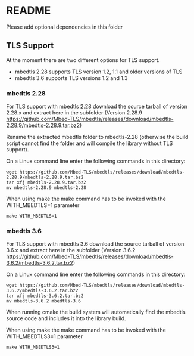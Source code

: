 # README

Please add optional dependencies in this folder

## TLS Support

At the moment there are two different options for TLS support.

* mbedtls 2.28 supports TLS version 1.2, 1.1 and older versions of TLS
* mbedtls 3.6 supports TLS versions 1.2 and 1.3

### mbedtls 2.28

For TLS support with mbedtls 2.28 download the source tarball of version 2.28.x and extract here in the subfolder (Version 2.28.9 https://github.com/Mbed-TLS/mbedtls/releases/download/mbedtls-2.28.9/mbedtls-2.28.9.tar.bz2)

Rename the extracted mbedtls folder to mbedtls-2.28 (otherwise the build script cannot find the folder and will compile the library without TLS support).


On a Linux command line enter the following commands in this directory:

    wget https://github.com/Mbed-TLS/mbedtls/releases/download/mbedtls-2.28.9/mbedtls-2.28.9.tar.bz2
    tar xfj mbedtls-2.28.9.tar.bz2
    mv mbedtls-2.28.9 mbedtls-2.28

When using make the make command has to be invoked with the WITH_MBEDTLS=1 parameter

    make WITH_MBEDTLS=1

### mbedtls 3.6

For TLS support with mbedtls 3.6 download the source tarball of version 3.6.x and extract here in the subfolder (Version 3.6.2 https://github.com/Mbed-TLS/mbedtls/releases/download/mbedtls-3.6.2/mbedtls-3.6.2.tar.bz2)

On a Linux command line enter the following commands in this directory:

    wget https://github.com/Mbed-TLS/mbedtls/releases/download/mbedtls-3.6.2/mbedtls-3.6.2.tar.bz2
    tar xfj mbedtls-3.6.2.tar.bz2
    mv mbedtls-3.6.2 mbedtls-3.6

When running cmake the build system will automatically find the mbedtls source code and includes it into the library build.

When using make the make command has to be invoked with the WITH_MBEDTLS3=1 parameter

    make WITH_MBEDTLS3=1

